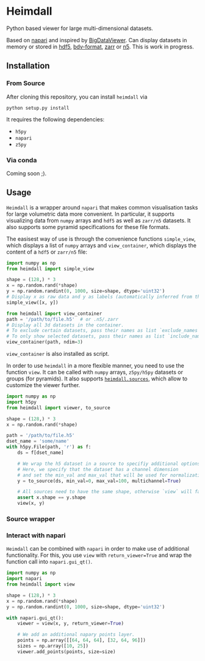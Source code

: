 # Heimdall

Python based viewer for large multi-dimensional datasets.

Based on [napari](https://github.com/napari/napari) and inspired by [BigDataViewer](https://imagej.net/BigDataViewer).
Can display datasets in memory or stored in [hdf5](https://www.hdfgroup.org/solutions/hdf5/),
[bdv-format](https://imagej.net/BigDataViewer#Exporting_Datasets_for_the_BigDataViewer), [zarr](https://github.com/zarr-developers/zarr-python) or [n5](https://github.com/saalfeldlab/n5).
This is work in progress.


## Installation

### From Source

After cloning this repository, you can install `heimdall` via
```
python setup.py install
```
It requires the following dependencies:
- `h5py`
- `napari`
- `z5py`

### Via conda

Coming soon ;).


## Usage

`Heimdall` is a wrapper around `napari` that makes common visualisation tasks for large volumetric data more convenient.
In particular, it supports visualizing data from `numpy` arrays and `hdf5` as well as `zarr/n5` datasets.
It also supports some pyramid specifications for these file formats.

The easisest way of use is through the convenience functions `simple_view`, which displays a list of `numpy` arrays and `view_container`, which displays the content of a `hdf5` or `zarr/n5` file:

```python
import numpy as np
from heimdall import simple_view

shape = (128,) * 3
x = np.random.rand(*shape)
y = np.random.randint(0, 1000, size=shape, dtype='uint32')
# Display x as raw data and y as labels (automatically inferred from the dtypes).
simple_view([x, y])
```

```python
from heimdall import view_container
path = '/path/to/file.h5'  # or .n5/.zarr
# Display all 3d datasets in the container.
# To exclude certain datasets, pass their names as list `exclude_names`.
# To only show selected datasets, pass their names as list `include_names`.
view_container(path, ndim=3)
```
`view_container` is also installed as script.

In order to use `heimdall` in a more flexible manner, you need to use the function `view`.
It can be called with `numpy` arrays, `z5py/h5py` datasets or groups (for pyramids).
It also supports [`heimdall.sources`](ttps://github.com/constantinpape/heimdall/blob/master/heimdall/sources.py), which allow to customize the viewer further.

```python
import numpy as np
import h5py
from heimdall import viewer, to_source

shape = (128,) * 3
x = np.random.rand(*shape)

path = '/path/to/file.h5'
dset_name = 'some/name'
with h5py.File(path, 'r') as f:
    ds = f[dset_name]

    # We wrap the h5 dataset in a source to specifiy additional options.
    # Here, we specify that the dataset has a channel dimension 
    # and set the min_val and max_val that will be used for normalization by napari.
    y = to_source(ds, min_val=0, max_val=100, multichannel=True)

    # All sources need to have the same shape, otherwise `view` will fail.
    assert x.shape == y.shape
    view(x, y)
```

### Source wrapper

### Interact with napari

`Heimdall` can be combined with `napari` in order to make use of additional functionality.
For this, you use `view` with `return_viewer=True` and wrap the function call into `napari.gui_qt()`.

```python
import numpy as np
import napari
from heimdall import view

shape = (128,) * 3
x = np.random.rand(*shape)
y = np.random.randint(0, 1000, size=shape, dtype='uint32')

with napari.gui_qt():
    viewer = view(x, y, return_viewer=True)

    # We add an additional napary points layer.
    points = np.array([[64, 64, 64], [32, 64, 96]])
    sizes = np.array([10, 25])
    viewer.add_points(points, size=size)
```
